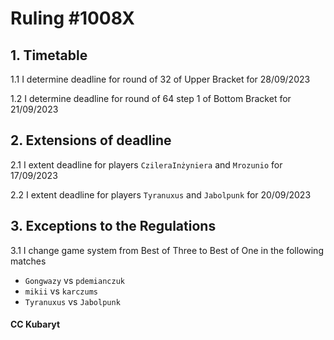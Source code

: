 # Ruling #1008X

## 1. Timetable
1.1 I determine deadline for round of 32 of Upper Bracket for 28/09/2023

1.2 I determine deadline for round of 64 step 1 of Bottom Bracket for 21/09/2023

## 2. Extensions of deadline
2.1 I extent deadline for players `CzileraInżyniera` and `Mrozunio` for 17/09/2023

2.2 I extent deadline for players `Tyranuxus` and `Jabolpunk` for 20/09/2023

## 3. Exceptions to the Regulations
3.1 I change game system from Best of Three to Best of One in the following matches

- `Gongwazy` vs `pdemianczuk`
- `mikii` vs `karczums`
- `Tyranuxus` vs `Jabolpunk`

#### CC Kubaryt
